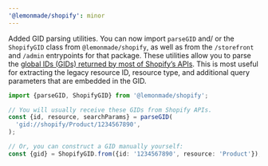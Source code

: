 ```yaml
---
'@lemonmade/shopify': minor
---
```


Added GID parsing utilities. You can now import `parseGID` and/ or the `ShopifyGID` class from `@lemonmade/shopify`, as well as from the `/storefront` and `/admin` entrypoints for that package. These utilities allow you to parse the [global IDs (GIDs) returned by most of Shopify’s APIs](https://shopify.dev/docs/api/usage/gids). This is most useful for extracting the legacy resource ID, resource type, and additional query parameters that are embedded in the GID.

```ts
import {parseGID, ShopifyGID} from '@lemonmade/shopify';

// You will usually receive these GIDs from Shopify APIs.
const {id, resource, searchParams} = parseGID(
  'gid://shopify/Product/1234567890',
);

// Or, you can construct a GID manually yourself:
const {gid} = ShopifyGID.from({id: '1234567890', resource: 'Product'});
```
